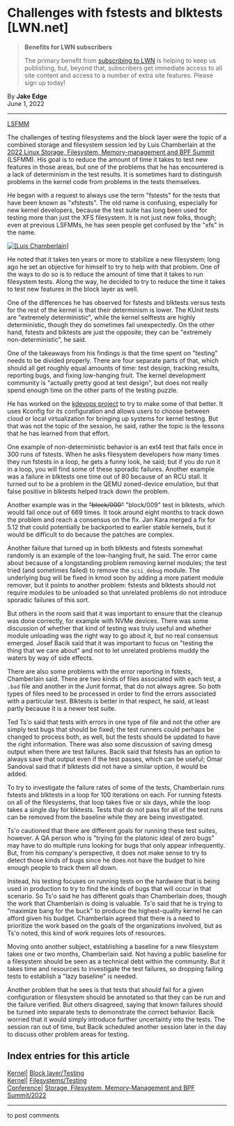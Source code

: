 # Challenges with fstests and blktests [LWN.net]

> **Benefits for LWN subscribers**
> 
> The primary benefit from [subscribing to LWN](/Promo/nst-nag5/subscribe) is helping to keep us publishing, but, beyond that, subscribers get immediate access to all site content and access to a number of extra site features. Please sign up today! 

By **Jake Edge**  
June 1, 2022 

* * *

[LSFMM](/Articles/lsfmm2022/)

The challenges of testing filesystems and the block layer were the topic of a combined storage and filesystem session led by Luis Chamberlain at the [2022 Linux Storage, Filesystem, Memory-management and BPF Summit](https://events.linuxfoundation.org/lsfmm/) (LSFMM). His goal is to reduce the amount of time it takes to test new features in those areas, but one of the problems that he has encountered is a lack of determinism in the test results. It is sometimes hard to distinguish problems in the kernel code from problems in the tests themselves. 

He began with a request to always use the term "fstests" for the tests that have been known as "xfstests". The old name is confusing, especially for new kernel developers, because the test suite has long been used for testing more than just the XFS filesystem. It is not just new folks, though; even at previous LSFMMs, he has seen people get confused by the "xfs" in the name. 

[ ![\[Luis Chamberlain\]](https://static.lwn.net/images/2022/lsfmm-chamberlain-sm.png) ](/Articles/896745/)

He noted that it takes ten years or more to stabilize a new filesystem; long ago he set an objective for himself to try to help with that problem. One of the ways to do so is to reduce the amount of time that it takes to run filesystem tests. Along the way, he decided to try to reduce the time it takes to test new features in the block layer as well. 

One of the differences he has observed for fstests and blktests versus tests for the rest of the kernel is that their determinism is lower. The KUnit tests are "extremely deterministic", while the kernel selftests are highly deterministic, though they do sometimes fail unexpectedly. On the other hand, fstests and blktests are just the opposite; they can be "extremely non-deterministic", he said. 

One of the takeaways from his findings is that the time spent on "testing" needs to be divided properly. There are four separate parts of that, which should all get roughly equal amounts of time: test design, tracking results, reporting bugs, and fixing low-hanging fruit. The kernel development community is "actually pretty good at test design", but does not really spend enough time on the other parts of the testing puzzle. 

He has worked on the [kdevops project](https://github.com/mcgrof/kdevops) to try to make some of that better. It uses Kconfig for its configuration and allows users to choose between cloud or local virtualization for bringing up systems for kernel testing. But that was not the topic of the session, he said, rather the topic is the lessons that he has learned from that effort. 

One example of non-deterministic behavior is an ext4 test that fails once in 300 runs of fstests. When he asks filesystem developers how many times they run fstests in a loop, he gets a funny look, he said; but if you do run it in a loop, you will find some of these sporadic failures. Another example was a failure in blktests one time out of 80 because of an RCU stall. It turned out to be a problem in the QEMU zoned-device emulation, but that false positive in blktests helped track down the problem. 

Another example was in the ~~"block/000"~~ "block/009" test in blktests, which would fail once out of 669 times. It took around eight months to track down the problem and reach a consensus on the fix. Jan Kara merged a fix for 5.12 that could potentially be backported to earlier stable kernels, but it would be difficult to do because the patches are complex. 

Another failure that turned up in both blktests and fstests somewhat randomly is an example of the low-hanging fruit, he said. The error came about because of a longstanding problem removing kernel modules; the test tried (and sometimes failed) to remove the `scsi_debug` module. The underlying bug will be fixed in kmod soon by adding a more patient module remover, but it points to another problem: fstests and blktests should not require modules to be unloaded so that unrelated problems do not introduce sporadic failures of this sort. 

But others in the room said that it was important to ensure that the cleanup was done correctly, for example with NVMe devices. There was some discussion of whether that kind of testing was truly useful and whether module unloading was the right way to go about it, but no real consensus emerged. Josef Bacik said that it was important to focus on "testing the thing that we care about" and not to let unrelated problems muddy the waters by way of side effects. 

There are also some problems with the error reporting in fstests, Chamberlain said. There are two kinds of files associated with each test, a `.bad` file and another in the Junit format, that do not always agree. So both types of files need to be processed in order to find the errors associated with a particular test. Blktests is better in that respect, he said, at least partly because it is a newer test suite. 

Ted Ts'o said that tests with errors in one type of file and not the other are simply test bugs that should be fixed; the test runners could perhaps be changed to process both, as well, but the tests should be updated to have the right information. There was also some discussion of saving dmesg output when there are test failures. Bacik said that fstests has an option to always save that output even if the test passes, which can be useful; Omar Sandoval said that if blktests did not have a similar option, it would be added. 

To try to investigate the failure rates of some of the tests, Chamberlain runs fstests and blktests in a loop for 100 iterations on each. For running fstests on all of the filesystems, that loop takes five or six days, while the loop takes a single day for blktests. Tests that do not pass for all of the test runs can be removed from the baseline while they are being investigated. 

Ts'o cautioned that there are different goals for running these test suites, however. A QA person who is "trying for the platonic ideal of zero bugs" may have to do multiple runs looking for bugs that only appear infrequently. But, from his company's perspective, it does not make sense to try to detect those kinds of bugs since he does not have the budget to hire enough people to track them all down. 

Instead, his testing focuses on running tests on the hardware that is being used in production to try to find the kinds of bugs that will occur in that scenario. So Ts'o said he has different goals than Chamberlain does, though the work that Chamberlain is doing is valuable. Ts'o said that he is trying to "maximize bang for the buck" to produce the highest-quality kernel he can afford given his budget. Chamberlain agreed that there is a need to prioritize the work based on the goals of the organizations involved, but as Ts'o noted, this kind of work requires lots of resources. 

Moving onto another subject, establishing a baseline for a new filesystem takes one or two months, Chamberlain said. Not having a public baseline for a filesystem should be seen as a technical debt within the community. But it takes time and resources to investigate the test failures, so dropping failing tests to establish a "lazy baseline" is needed. 

Another problem that he sees is that tests that _should_ fail for a given configuration or filesystem should be annotated so that they can be run and the failure verified. But others disagreed, saying that known failures should be turned into separate tests to demonstrate the correct behavior. Bacik worried that it would simply introduce further uncertainty into the tests. The session ran out of time, but Bacik scheduled another session later in the day to discuss other problem areas for testing. 

  
Index entries for this article  
---  
[Kernel](/Kernel/Index)| [Block layer/Testing](/Kernel/Index#Block_layer-Testing)  
[Kernel](/Kernel/Index)| [Filesystems/Testing](/Kernel/Index#Filesystems-Testing)  
[Conference](/Archives/ConferenceIndex/)| [Storage, Filesystem, Memory-Management and BPF Summit/2022](/Archives/ConferenceIndex/#Storage_Filesystem_Memory-Management_and_BPF_Summit-2022)  
  


* * *

to post comments 
